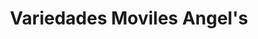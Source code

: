 ---
title: "Variedades Moviles Angel's"
url: /turin/variedades-moviles-angels/
shop: teléfono móvil
---